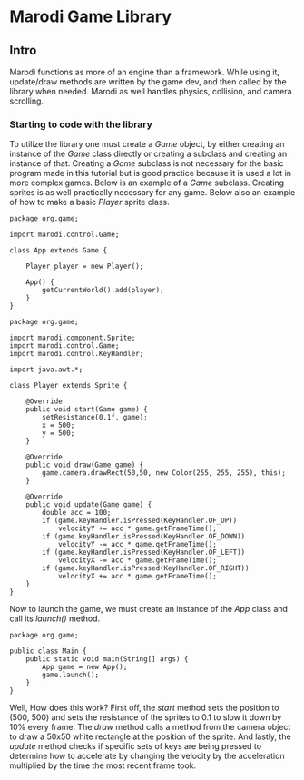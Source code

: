 # Marodi Game Library
## Intro
Marodi functions as more of an engine than a framework. 
While using it, update/draw methods are written by the game dev, 
and then called by the library when needed. 
Marodi as well handles physics, collision, and camera scrolling.
### Starting to code with the library
To utilize the library one must create a _Game_ object, 
by either creating an instance of the 
_Game_ class directly or creating a subclass and creating an instance of that. 
Creating a _Game_ subclass is not necessary for the basic program made in
this tutorial but is good practice because it is used a lot in more
complex games.
Below is an example of a _Game_ subclass.
Creating sprites is as well practically necessary for any game. 
Below also an example of how to make a basic _Player_ sprite class.
```
package org.game;

import marodi.control.Game;

class App extends Game {

    Player player = new Player();

    App() {
        getCurrentWorld().add(player);
    }
}
```
```
package org.game;

import marodi.component.Sprite;
import marodi.control.Game;
import marodi.control.KeyHandler;

import java.awt.*;

class Player extends Sprite {

    @Override
    public void start(Game game) {
        setResistance(0.1f, game);
        x = 500;
        y = 500;
    }

    @Override
    public void draw(Game game) {
        game.camera.drawRect(50,50, new Color(255, 255, 255), this);
    }

    @Override
    public void update(Game game) {
        double acc = 100;
        if (game.keyHandler.isPressed(KeyHandler.OF_UP))
            velocityY += acc * game.getFrameTime();
        if (game.keyHandler.isPressed(KeyHandler.OF_DOWN))
            velocityY -= acc * game.getFrameTime();
        if (game.keyHandler.isPressed(KeyHandler.OF_LEFT))
            velocityX -= acc * game.getFrameTime();
        if (game.keyHandler.isPressed(KeyHandler.OF_RIGHT))
            velocityX += acc * game.getFrameTime();
    }
}
```
Now to launch the game, we must create an instance of the _App_ class 
and call its _launch()_ method.
```
package org.game;

public class Main {
    public static void main(String[] args) {
        App game = new App();
        game.launch();
    }
}
```
Well, How does this work? First off, the _start_ method sets the position to 
(500, 500) and sets the resistance of
the sprites to 0.1 to slow it down by 10% every frame. The _draw_ method calls
a method from the camera object to draw a 50x50 white rectangle at the position
of the sprite. And lastly, the _update_ method checks if specific sets of keys are
being pressed to determine how to accelerate by changing the velocity by the
acceleration multiplied by the time the most recent frame took.